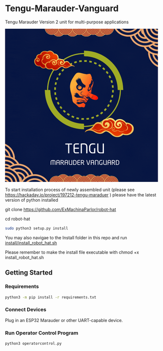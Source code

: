 # Tengu-Marauder-Vanguard
Tengu Marauder Version 2 unit for multi-purpose applications

<p align="center">
  <img src="./Images/Tengu Marauder GIF.gif" alt="Dancing Robot">
</p>


To start installation process of newly assembled unit (please see https://hackaday.io/project/197212-tengu-maraduer ) please have the latest version of python installed 

git clone https://github.com/ExMachinaParlor/robot-hat

cd robot-hat

```bash
sudo python3 setup.py install
```
You may also navigae to the Install folder in this repo and run [install/install_robot_hat.sh](Install/robot_hat_install.sh) 

Please remember to make the install file executable with chmod +x install_robot_hat.sh

## Getting Started

### Requirements

```bash
python3 -m pip install -r requirements.txt
```

### Connect Devices
Plug in an ESP32 Marauder or other UART-capable device. 

### Run Operator Control Program

```bash
python3 operatorcontrol.py
```